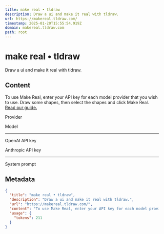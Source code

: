 ```yaml
---
title: make real • tldraw
description: Draw a ui and make it real with tldraw.
url: https://makereal.tldraw.com/
timestamp: 2025-01-20T15:55:54.919Z
domain: makereal.tldraw.com
path: root
---
```


# make real • tldraw


Draw a ui and make it real with tldraw.


## Content

To use Make Real, enter your API key for each model provider that you wish to use. Draw some shapes, then select the shapes and click Make Real. [Read our guide.](https://tldraw.notion.site/Make-Real-FAQs-93be8b5273d14f7386e14eb142575e6e?pvs=4)

Provider

Model

* * *

OpenAI API key

[](https://tldraw.notion.site/Make-Real-Help-93be8b5273d14f7386e14eb142575e6e#a9b75e58b1824962a1a69a2f29ace9be)

Anthropic API key

[](https://tldraw.notion.site/Make-Real-Help-93be8b5273d14f7386e14eb142575e6e#3444b55a2ede405286929956d0be6e77)

* * *

System prompt

## Metadata

```json
{
  "title": "make real • tldraw",
  "description": "Draw a ui and make it real with tldraw.",
  "url": "https://makereal.tldraw.com/",
  "content": "To use Make Real, enter your API key for each model provider that you wish to use. Draw some shapes, then select the shapes and click Make Real. [Read our guide.](https://tldraw.notion.site/Make-Real-FAQs-93be8b5273d14f7386e14eb142575e6e?pvs=4)\n\nProvider\n\nModel\n\n* * *\n\nOpenAI API key\n\n[](https://tldraw.notion.site/Make-Real-Help-93be8b5273d14f7386e14eb142575e6e#a9b75e58b1824962a1a69a2f29ace9be)\n\nAnthropic API key\n\n[](https://tldraw.notion.site/Make-Real-Help-93be8b5273d14f7386e14eb142575e6e#3444b55a2ede405286929956d0be6e77)\n\n* * *\n\nSystem prompt",
  "usage": {
    "tokens": 211
  }
}
```
